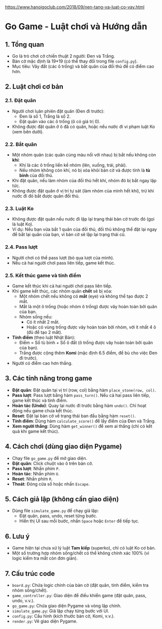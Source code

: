 https://www.hanoigoclub.com/2018/09/nen-tang-va-luat-co-vay.html
# Go Game - Luật chơi và Hướng dẫn

## 1. Tổng quan
- Go là trò chơi cờ chiến thuật 2 người: Đen và Trắng.
- Bàn cờ mặc định là 19*19 (có thể thay đổi trong file `config.py`).
- Mục tiêu: Vây đất (các ô trống) và bắt quân của đối thủ để có điểm cao hơn.

## 2. Luật chơi cơ bản

### 2.1. Đặt quân
- Người chơi luân phiên đặt quân (Đen đi trước):
  - Đen là số 1, Trắng là số 2.
  - Đặt quân vào các ô trống (ô có giá trị 0).
- Không được đặt quân ở ô đã có quân, hoặc nếu nước đi vi phạm luật Ko (xem bên dưới).

### 2.2. Bắt quân
- Một nhóm quân (các quân cùng màu nối với nhau) bị bắt nếu không còn **khí**:
  - Khí là các ô trống liền kề nhóm (lên, xuống, trái, phải).
  - Nếu nhóm không còn khí, nó bị xóa khỏi bàn cờ và được tính là **tù binh** của đối thủ.
- Khi đặt quân, nếu làm nhóm của đối thủ hết khí, nhóm đó bị bắt ngay lập tức.
- Không được đặt quân ở vị trí tự sát (làm nhóm của mình hết khí), trừ khi nước đi đó bắt được quân đối thủ.

### 2.3. Luật Ko
- Không được đặt quân nếu nước đi lặp lại trạng thái bàn cờ trước đó (gọi là luật Ko).
- Ví dụ: Nếu bạn vừa bắt 1 quân của đối thủ, đối thủ không thể đặt lại ngay để bắt lại quân của bạn, vì bàn cờ sẽ lặp lại trạng thái cũ.

### 2.4. Pass lượt
- Người chơi có thể pass lượt (bỏ qua lượt của mình).
- Nếu cả hai người chơi pass liên tiếp, game kết thúc.

### 2.5. Kết thúc game và tính điểm
- Game kết thúc khi cả hai người chơi pass liên tiếp.
- Khi game kết thúc, các nhóm quân **chết** sẽ bị xóa:
  - Một nhóm chết nếu không có **mắt** (eye) và không thể tạo được 2 mắt.
  - Mắt là một ô trống (hoặc nhóm ô trống) được vây hoàn toàn bởi quân của bạn.
  - Nhóm sống nếu:
    - Có ít nhất 2 mắt.
    - Hoặc có vùng trống được vây hoàn toàn bởi nhóm, với ít nhất 4 ô (đủ để tạo 2 mắt).
- **Tính điểm** (theo luật Nhật Bản):
  - Điểm = Số tù binh + Số ô đất (ô trống được vây hoàn toàn bởi quân của bạn).
  - Trắng được cộng thêm **Komi** (mặc định 6.5 điểm, để bù cho việc Đen đi trước).
- Người có điểm cao hơn thắng.

## 3. Các tính năng trong game
- **Đặt quân**: Đặt quân tại vị trí (row, col) bằng hàm `place_stone(row, col)`.
- **Pass lượt**: Pass lượt bằng hàm `pass_turn()`. Nếu cả hai pass liên tiếp, game kết thúc và tính điểm.
- **Hoàn tác (Undo)**: Quay lại nước đi trước bằng hàm `undo()`. Chỉ hoạt động nếu game chưa kết thúc.
- **Reset**: Đặt lại bàn cờ về trạng thái ban đầu bằng hàm `reset()`.
- **Tính điểm**: Dùng hàm `calculate_score()` để lấy điểm của Đen và Trắng.
- **Xem người thắng**: Dùng hàm `get_winner()` để xem ai thắng (chỉ có kết quả khi game kết thúc).

## 4. Cách chơi (dùng giao diện Pygame)
- Chạy file `go_game.py` để mở giao diện.
- **Đặt quân**: Click chuột vào ô trên bàn cờ.
- **Pass lượt**: Nhấn phím `P`.
- **Hoàn tác**: Nhấn phím `U`.
- **Reset**: Nhấn phím `R`.
- **Thoát**: Đóng cửa sổ hoặc nhấn `Escape`.

## 5. Cách giả lập (không cần giao diện)
- Dùng file `simulate_game.py` để chạy giả lập:
  - Đặt quân, pass, undo, reset từng bước.
  - Hiển thị UI sau mỗi bước, nhấn `Space` hoặc `Enter` để tiếp tục.

## 6. Lưu ý
- Game hiện tại chưa xử lý luật **Tam kiếp** (superko), chỉ có luật Ko cơ bản.
- Một số trường hợp nhóm sống/chết có thể không chính xác 100% (vì logic kiểm tra mắt còn đơn giản).

## 7. Cấu trúc code
- `board.py`: Chứa logic chính của bàn cờ (đặt quân, tính điểm, kiểm tra nhóm sống/chết).
- `game_controller.py`: Giao diện để điều khiển game (đặt quân, pass, undo, v.v.).
- `go_game.py`: Chứa giao diện Pygame và vòng lặp chính.
- `simulate_game.py`: Giả lập chạy từng bước với UI.
- `config.py`: Cấu hình (kích thước bàn cờ, Komi, v.v.).
- `render.py`: Vẽ giao diện Pygame.

